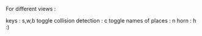 For different views :

keys : s,w,b
toggle collision detection : c
toggle names of places : n
horn : h :)
